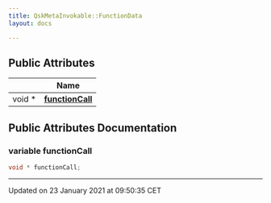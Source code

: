 ```yaml
---
title: QskMetaInvokable::FunctionData
layout: docs

---
```





## Public Attributes

|                | Name           |
| -------------- | -------------- |
| void * | **[functionCall](/docs/classes/struct_qsk_meta_invokable_1_1_function_data/#variable-functioncall)**  |

## Public Attributes Documentation

### variable functionCall

```cpp
void * functionCall;
```


-------------------------------

Updated on 23 January 2021 at 09:50:35 CET